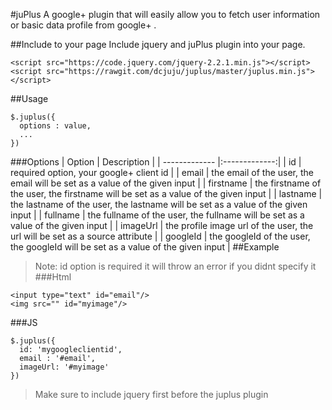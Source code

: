 #juPlus
A google+ plugin that will easily allow you to fetch user information or basic data profile from google+ .

##Include to your page
Include jquery and juPlus plugin into your page.

```
<script src="https://code.jquery.com/jquery-2.2.1.min.js"></script>
<script src="https://rawgit.com/dcjuju/juplus/master/juplus.min.js"></script>
```

##Usage
```
$.juplus({
  options : value,
  ...
})
```
###Options
| Option        | Description           |
| ------------- |:-------------:|
| id     | required option, your google+ client id  |
| email     | the email of the user, the email will be set as a value of the given input  |
| firstname     | the firstname of the user, the firstname will be set as a value of the given input  |
| lastname     | the lastname of the user, the lastname will be set as a value of the given input  |
| fullname     | the fullname of the user, the fullname will be set as a value of the given input  |
| imageUrl     | the profile image url of the user, the url will be set as a source attribute  |
| googleId     | the googleId of the user, the googleId will be set as a value of the given input  |
##Example
> Note: id option is required it will throw an error if you didnt specify it
###Html
```
<input type="text" id="email"/>
<img src="" id="myimage"/>
```
###JS
```
$.juplus({
  id: 'mygoogleclientid',
  email : '#email',
  imageUrl: '#myimage'
})
```
> Make sure to include jquery first before the juplus plugin
